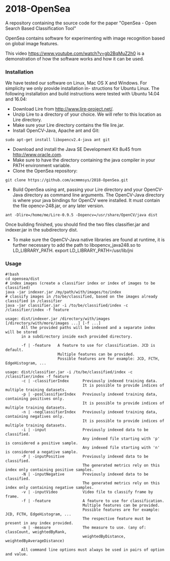 # 2018-OpenSea
A repository containing the source code for the paper "OpenSea - Open Search Based Classification Tool"

OpenSea contains software for experimenting with image recognition based on global image features.

This video https://www.youtube.com/watch?v=gb2BqMuZ2h0 is a demonstration of how the software works and how it can be used. 

### Installation ###

We have tested our software on Linux, Mac OS X and Windows. For simplicity we only provide installation in- structions for Ubuntu Linux. The following installation and build instructions were tested with Ubuntu 14.04 and 16.04:

* Download Lire from http://www.lire-project.net/.
* Unzip Lire to a directory of your choice. We will refer to this location as Lire directory.
* Make sure your Lire directory contains the file lire.jar.
* Install OpenCV-Java, Apache ant and Git:
```
sudo apt-get install libopencv2.4-java ant git
```
* Download and install the Java SE Development Kit 8u45 from http://www.oracle.com.
* Make sure to have the directory containing the java compiler in your PATH environment variable.
* Clone the OpenSea repository:
```
git clone https://github.com/acmmmsys/2018-OpenSea.git
```
* Build OpenSea using ant, passing your Lire directory and your OpenCV-Java directory as command line arguments. The OpenCV-Java directory is where your java bindings for OpenCV were installed. It must contain the file opencv-248.jar, or any later version.
```
ant -Dlire=/home/me/Lire-0.9.5 -Dopencv=/usr/share/OpenCV/java dist
```
Once building finished, you should find the two files classifier.jar and indexer.jar in the subdirectory dist.
* To make sure the OpenCV-Java native libraries are found at runtime, it is further necessary to add the path to libopencv_java248.so to LD_LIBRARY_PATH. export LD_LIBRARY_PATH=/usr/lib/jni


### Usage ###

```
#!bash
cd opensea/dist
# index images (create a classifier index or index of images to be classified)
java -jar indexer.jar /my/path/with/images/to/index
# classify images in /to/be/classified, based on the images already classified in /classifier
java -jar classifier.jar -i /to/be/classified/index -c /classifier/index -f feature
```
```
usage: dist/indexer.jar /directory/with/images [/directory/with/more/images ...] [-f ...]
       All the provided paths will be indexed and a separate index will be stored
       in a subdirectory inside each provided directory.

       -f | -feature   A feature to use for classification. JCD is default.
                       Multiple features can be provided.
                       Possible features are for example: JCD, FCTH, EdgeHistogram, ...
```
```
usage: dist/classifier.jar -i /to/be/classified/index -c /classifier/index -f feature
       -c | -classifierIndex      Previously indexed training data.
                                  It is possible to provide indices of multiple training datasets.
       -p | -posClassifierIndex   Previously indexed training data, containing positives only.
                                  It is possible to provide indices of multiple training datasets.
       -n | -negClassifierIndex   Previously indexed training data, containing negatives only.
                                  It is possible to provide indices of multiple training datasets.
       -i | -input                Previously indexed data to be classified.
                                  Any indexed file starting with 'p' is considered a positive sample.
                                  Any indexed file starting with 'n' is considered a negative sample.
       -P | -inputPositive        Previously indexed data to be classified.
                                  The generated metrics rely on this index only containing positive samples.
       -N | -inputNegative        Previously indexed data to be classified.
                                  The generated metrics rely on this index only containing negative samples.
       -v | -inputVideo           Video file to classify frame by frame.
       -f | -feature              A feature to use for classification.
                                  Multiple features can be provided.
                                  Possible features are for example: JCD, FCTH, EdgeHistogram, ...
                                  The respective feature must be present in any index provided.
       -m | -measure              The measure to use. (any of: classCount, weightedByRank,
                                  weightedByDistance, weightedByAverageDistance)

       All command line options must always be used in pairs of option and value.
```